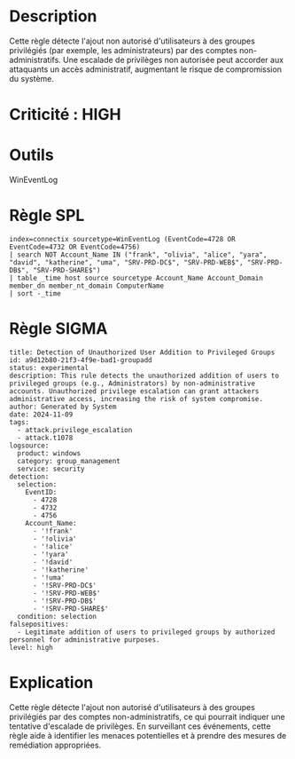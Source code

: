 # Description

Cette règle détecte l'ajout non autorisé d'utilisateurs à des groupes privilégiés (par exemple, les administrateurs) par des comptes non-administratifs. Une escalade de privilèges non autorisée peut accorder aux attaquants un accès administratif, augmentant le risque de compromission du système.

# Criticité : **HIGH**

# Outils

WinEventLog

# Règle SPL

```
index=connectix sourcetype=WinEventLog (EventCode=4728 OR EventCode=4732 OR EventCode=4756)
| search NOT Account_Name IN ("frank", "olivia", "alice", "yara", "david", "katherine", "uma", "SRV-PRD-DC$", "SRV-PRD-WEB$", "SRV-PRD-DB$", "SRV-PRD-SHARE$")
| table _time host source sourcetype Account_Name Account_Domain member_dn member_nt_domain ComputerName
| sort -_time
```

# Règle SIGMA

```
title: Detection of Unauthorized User Addition to Privileged Groups
id: a9d12b80-21f3-4f9e-bad1-groupadd
status: experimental
description: This rule detects the unauthorized addition of users to privileged groups (e.g., Administrators) by non-administrative accounts. Unauthorized privilege escalation can grant attackers administrative access, increasing the risk of system compromise.
author: Generated by System
date: 2024-11-09
tags:
  - attack.privilege_escalation
  - attack.t1078
logsource:
  product: windows
  category: group_management
  service: security
detection:
  selection:
    EventID:
      - 4728
      - 4732
      - 4756
    Account_Name:
      - '!frank'
      - '!olivia'
      - '!alice'
      - '!yara'
      - '!david'
      - '!katherine'
      - '!uma'
      - '!SRV-PRD-DC$'
      - '!SRV-PRD-WEB$'
      - '!SRV-PRD-DB$'
      - '!SRV-PRD-SHARE$'
  condition: selection
falsepositives:
  - Legitimate addition of users to privileged groups by authorized personnel for administrative purposes.
level: high
```

# Explication

Cette règle détecte l'ajout non autorisé d'utilisateurs à des groupes privilégiés par des comptes non-administratifs, ce qui pourrait indiquer une tentative d'escalade de privilèges. En surveillant ces événements, cette règle aide à identifier les menaces potentielles et à prendre des mesures de remédiation appropriées.

